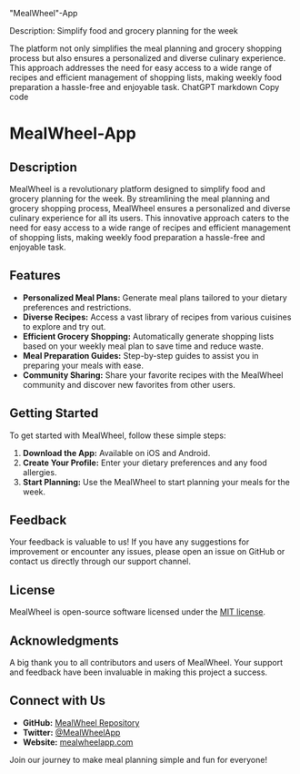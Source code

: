 "MealWheel"-App

Description: Simplify food and grocery planning for the week

The platform not only simplifies the meal planning and grocery shopping process but also ensures a personalized and diverse culinary experience. This approach addresses the need for easy access to a wide range of recipes and efficient management of shopping lists, making weekly food preparation a hassle-free and enjoyable task.
ChatGPT
markdown
Copy code

# MealWheel-App

## Description

MealWheel is a revolutionary platform designed to simplify food and grocery planning for the week. By streamlining the meal planning and grocery shopping process, MealWheel ensures a personalized and diverse culinary experience for all its users. This innovative approach caters to the need for easy access to a wide range of recipes and efficient management of shopping lists, making weekly food preparation a hassle-free and enjoyable task.

## Features

- **Personalized Meal Plans:** Generate meal plans tailored to your dietary preferences and restrictions.
- **Diverse Recipes:** Access a vast library of recipes from various cuisines to explore and try out.
- **Efficient Grocery Shopping:** Automatically generate shopping lists based on your weekly meal plan to save time and reduce waste.
- **Meal Preparation Guides:** Step-by-step guides to assist you in preparing your meals with ease.
- **Community Sharing:** Share your favorite recipes with the MealWheel community and discover new favorites from other users.

## Getting Started

To get started with MealWheel, follow these simple steps:

1. **Download the App:** Available on iOS and Android.
2. **Create Your Profile:** Enter your dietary preferences and any food allergies.
3. **Start Planning:** Use the MealWheel to start planning your meals for the week.

## Feedback

Your feedback is valuable to us! If you have any suggestions for improvement or encounter any issues, please open an issue on GitHub or contact us directly through our support channel.

## License

MealWheel is open-source software licensed under the [MIT license](LICENSE).

## Acknowledgments

A big thank you to all contributors and users of MealWheel. Your support and feedback have been invaluable in making this project a success.

## Connect with Us

- **GitHub:** [MealWheel Repository](https://github.com/username/mealwheel)
- **Twitter:** [@MealWheelApp](https://twitter.com/mealwheelapp)
- **Website:** [mealwheelapp.com](https://mealwheelapp.com)

Join our journey to make meal planning simple and fun for everyone!
